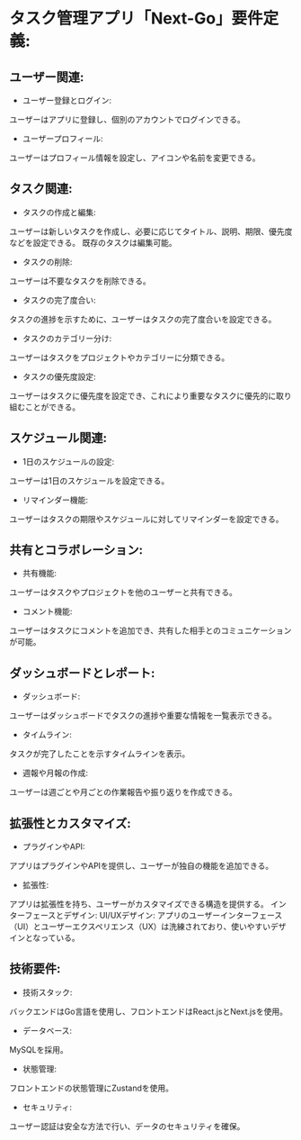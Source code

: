 # タスク管理アプリ「Next-Go」要件定義:
## ユーザー関連:
- ユーザー登録とログイン:

ユーザーはアプリに登録し、個別のアカウントでログインできる。
- ユーザープロフィール:

ユーザーはプロフィール情報を設定し、アイコンや名前を変更できる。
## タスク関連:
- タスクの作成と編集:

ユーザーは新しいタスクを作成し、必要に応じてタイトル、説明、期限、優先度などを設定できる。
既存のタスクは編集可能。
- タスクの削除:

ユーザーは不要なタスクを削除できる。
- タスクの完了度合い:

タスクの進捗を示すために、ユーザーはタスクの完了度合いを設定できる。
- タスクのカテゴリー分け:

ユーザーはタスクをプロジェクトやカテゴリーに分類できる。
- タスクの優先度設定:

ユーザーはタスクに優先度を設定でき、これにより重要なタスクに優先的に取り組むことができる。
## スケジュール関連:
- 1日のスケジュールの設定:

ユーザーは1日のスケジュールを設定できる。
- リマインダー機能:

ユーザーはタスクの期限やスケジュールに対してリマインダーを設定できる。
## 共有とコラボレーション:
- 共有機能:

ユーザーはタスクやプロジェクトを他のユーザーと共有できる。
- コメント機能:

ユーザーはタスクにコメントを追加でき、共有した相手とのコミュニケーションが可能。
## ダッシュボードとレポート:
- ダッシュボード:

ユーザーはダッシュボードでタスクの進捗や重要な情報を一覧表示できる。
- タイムライン:

タスクが完了したことを示すタイムラインを表示。
- 週報や月報の作成:

ユーザーは週ごとや月ごとの作業報告や振り返りを作成できる。
## 拡張性とカスタマイズ:
- プラグインやAPI:

アプリはプラグインやAPIを提供し、ユーザーが独自の機能を追加できる。
- 拡張性:

アプリは拡張性を持ち、ユーザーがカスタマイズできる構造を提供する。
インターフェースとデザイン:
UI/UXデザイン:
アプリのユーザーインターフェース（UI）とユーザーエクスペリエンス（UX）は洗練されており、使いやすいデザインとなっている。
## 技術要件:
- 技術スタック:

バックエンドはGo言語を使用し、フロントエンドはReact.jsとNext.jsを使用。
- データベース:

MySQLを採用。
- 状態管理:

フロントエンドの状態管理にZustandを使用。
- セキュリティ:

ユーザー認証は安全な方法で行い、データのセキュリティを確保。
